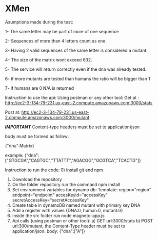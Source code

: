 # XMen
Asumptions made during the test:

1- The same letter may be part of more of one sequence

2- Sequences of more than 4 letters count as one

3- Having 2 valid sequences of the same letter is considered a mutant.

4- The size of the matrix wont exceed 632.

5- The service will return correctly even if the dna was already tested.

6- if more mutants are tested than humans the ratio will be bigger than 1

7- if humans are 0 N/A is returned

Instruction to use the api:
Using postman or any other tool:
Get at : http://ec2-3-134-79-231.us-east-2.compute.amazonaws.com:3000/stats

Post at: http://ec2-3-134-79-231.us-east-2.compute.amazonaws.com:3000/mutant

***IMPORTANT*** 
Content-type headers must be set to application/json

body must be formed as follow:

{"dna":Matrix}

example: {"dna":["GTGCGA","CAGTGC","TTATTT","AGACGG","GCGTCA","TCACTG"]}


Instruction to run the code:
0) install git and npm
1) Download the repository
2) On the folder repository run the command npm install
3) Set environment variables for dynamo db:
Template:
region="region"
endpoint="endpoint"
accesKeyId="accessKey"
secretAccessKey="secretAccessKey"
4) Create table in dynamoDB named mutant with primary key DNA
5) Add a register with values {DNA:0, human:0, mutant:0}
6) inside the src folder run node magneto-app.js
7) Api calls (using postman or other tool):
	a) GET url:3000/stats
	b) POST url:300/mutant, the Content-Type header must be set to application/json. body: {"dna":["A"]}
